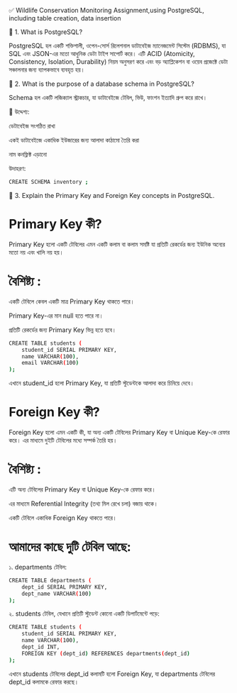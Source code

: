 ✅ Wildlife Conservation Monitoring Assignment,using PostgreSQL, including table creation, data insertion

🔹 1. What is PostgreSQL?

PostgreSQL হল একটি শক্তিশালী, ওপেন-সোর্স রিলেশনাল ডাটাবেইজ ম্যানেজমেন্ট সিস্টেম (RDBMS), যা SQL এবং JSON-এর মতো আধুনিক ডেটা টাইপ সাপোর্ট করে। এটি ACID (Atomicity, Consistency, Isolation, Durability) নিয়ম অনুসরণ করে এবং বড় অ্যাপ্লিকেশন বা ওয়েব প্রজেক্টে ডেটা সঞ্চালনার জন্য ব্যাপকভাবে ব্যবহৃত হয়।

🔹 2. What is the purpose of a database schema in PostgreSQL?

Schema হল একটি লজিক্যাল স্ট্রাকচার, যা ডাটাবেইজে টেবিল, ভিউ, ফাংশন ইত্যাদি গ্রুপ করে রাখে।

📌 উদ্দেশ্য:

ডেটাবেইজ সংগঠিত রাখা

একই ডাটাবেইজে একাধিক ইউজারের জন্য আলাদা কাঠামো তৈরি করা

নাম কনফ্লিক্ট এড়ানো

উদাহরণ:

```Bash
CREATE SCHEMA inventory ;
```
🔹 3. Explain the Primary Key and Foreign Key concepts in PostgreSQL.

# Primary Key কী?
Primary Key হলো একটি টেবিলের এমন একটি কলাম বা কলাম সমষ্টি  যা প্রতিটি রেকর্ডের জন্য ইউনিক অন্যের মতো নয় এবং খালি নয় হয়।


# বৈশিষ্ট্য :

একটি টেবিলে কেবল একটি মাত্র Primary Key থাকতে পারে।

Primary Key-এর মান null হতে পারে না।

প্রতিটি রেকর্ডের জন্য Primary Key ভিন্ন হতে হবে।

```Bash 
CREATE TABLE students (
    student_id SERIAL PRIMARY KEY,
    name VARCHAR(100),
    email VARCHAR(100)
);
```
এখানে student_id হলো Primary Key, যা প্রতিটি স্টুডেন্টকে আলাদা করে চিনিয়ে দেবে।


# Foreign Key কী?

Foreign Key হলো এমন একটি কী, যা অন্য একটি টেবিলের Primary Key বা Unique Key-কে রেফার করে। এর মাধ্যমে দুইটি টেবিলের মধ্যে সম্পর্ক  তৈরি হয়।


# বৈশিষ্ট্য :

এটি অন্য টেবিলের Primary Key বা Unique Key-কে রেফার করে।

এর মাধ্যমে Referential Integrity (তথ্য মিল রেখে চলা) বজায় থাকে।

একটি টেবিলে একাধিক Foreign Key থাকতে পারে।


# আমাদের কাছে দুটি টেবিল আছে:

১. departments টেবিল:

```Bash
CREATE TABLE departments (
    dept_id SERIAL PRIMARY KEY,
    dept_name VARCHAR(100)
);
```

২. students টেবিল, যেখানে প্রতিটি স্টুডেন্ট কোনো একটি ডিপার্টমেন্টে পড়ে:

```Bash
CREATE TABLE students (
    student_id SERIAL PRIMARY KEY,
    name VARCHAR(100),
    dept_id INT,
    FOREIGN KEY (dept_id) REFERENCES departments(dept_id)
);
```
এখানে students টেবিলের dept_id কলামটি হলো Foreign Key, যা departments টেবিলের dept_id কলামকে রেফার করছে।





